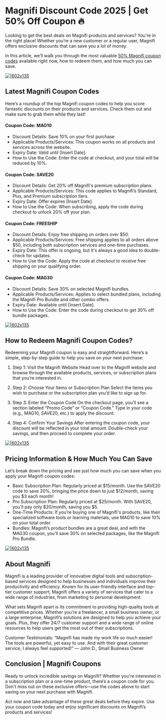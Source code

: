 # Magnifi Discount Code 2025 | Get 50% Off Coupon 🔥

Looking to get the best deals on Magnifi products and services? You're in the right place! Whether you’re a new customer or a regular user, Magnifi offers exclusive discounts that can save you a lot of money.

In this article, we’ll walk you through the most valuable [50% Magnifi coupon codes](https://www.magnfi.com/boost-your-business-roi/?_go=shadow) available right now, how to redeem them, and how much you can save.

[![|602x135](https://lh7-rt.googleusercontent.com/docsz/AD_4nXcecoDstnCftH9fi04I7RLcIGKN3jNl_PFSEILrtKZhBD8CP0-G7dguWp1GfApzgecr-wvLyeP5E2goc8qxo6JGefKPaOkgHaTCQkp4Tlw8c1cKhhPyFVoZDYDtKdAyDKyxNwhj1A?key=UUJMIbLvYbPiS-BF6GF_RpoP)](https://www.magnfi.com/boost-your-business-roi/?_go=shadow)

## Latest Magnifi Coupon Codes

Here’s a roundup of the top Magnifi coupon codes to help you score fantastic discounts on their products and services. Check them out and make sure to grab them while they last!

#### Coupon Code: MAG10

* Discount Details: Save 10% on your first purchase
* Applicable Products/Services: This coupon works on all products and services across the website.
* Expiry Date: Valid until [Insert Date].
* How to Use the Code: Enter the code at checkout, and your total will be reduced by 10%.

#### Coupon Code: SAVE20

* Discount Details: Get 20% off Magnifi's premium subscription plans.
* Applicable Products/Services: This code applies to Magnifi’s Standard, Plus, and Premium subscription tiers.
* Expiry Date: Offer expires [Insert Date].
* How to Use the Code: When subscribing, apply the code during checkout to unlock 20% off your plan.

#### Coupon Code: FREESHIP

* Discount Details: Enjoy free shipping on orders over $50.
* Applicable Products/Services: Free shipping applies to all orders above $50, including both subscription services and one-time purchases.
* Expiry Date: This offer is ongoing, but it's always a good idea to double-check for updates.
* How to Use the Code: Apply the code at checkout to receive free shipping on your qualifying order.

#### Coupon Code: MAG30

* Discount Details: Save 30% on selected Magnifi bundles.
* Applicable Products/Services: Applies to select bundled plans, including the Magnifi Pro Bundle and other combo offers.
* Expiry Date: Available until [Insert Date].
* How to Use the Code: Enter the code during checkout to get 30% off bundle packages.

[![|602x135](https://lh7-rt.googleusercontent.com/docsz/AD_4nXcecoDstnCftH9fi04I7RLcIGKN3jNl_PFSEILrtKZhBD8CP0-G7dguWp1GfApzgecr-wvLyeP5E2goc8qxo6JGefKPaOkgHaTCQkp4Tlw8c1cKhhPyFVoZDYDtKdAyDKyxNwhj1A?key=UUJMIbLvYbPiS-BF6GF_RpoP)](https://www.magnfi.com/boost-your-business-roi/?_go=shadow)

## How to Redeem Magnifi Coupon Codes?

Redeeming your Magnifi coupon is easy and straightforward. Here’s a simple, step-by-step guide to help you save on your next purchase:

1. Step 1: Visit the Magnifi Website
Head over to the Magnifi website and browse through the available products, services, or subscription plans that you’re interested in.

2. Step 2: Choose Your Items or Subscription Plan
Select the items you wish to purchase or the subscription plan you’d like to sign up for.

3. Step 3: Enter the Coupon Code
On the checkout page, you’ll see a section labeled “Promo Code” or “Coupon Code.” Type in your code (e.g., MAG10, SAVE20, etc.) to apply the discount.

4. Step 4: Confirm Your Savings
After entering the coupon code, your discount will be reflected in your total amount. Double-check your savings, and then proceed to complete your order.

[![|602x135](https://lh7-rt.googleusercontent.com/docsz/AD_4nXcecoDstnCftH9fi04I7RLcIGKN3jNl_PFSEILrtKZhBD8CP0-G7dguWp1GfApzgecr-wvLyeP5E2goc8qxo6JGefKPaOkgHaTCQkp4Tlw8c1cKhhPyFVoZDYDtKdAyDKyxNwhj1A?key=UUJMIbLvYbPiS-BF6GF_RpoP)
](https://www.magnfi.com/boost-your-business-roi/?_go=shadow)

## Pricing Information & How Much You Can Save

Let’s break down the pricing and see just how much you can save when you apply your Magnifi coupon codes:

* Basic Subscription Plan: Regularly priced at $15/month. Use the SAVE20 code to save 20%, bringing the price down to just $12/month, saving you $3 each month!
* Pro Subscription Plan: Regularly priced at $25/month. With SAVE20, you’ll pay only $20/month, saving you $5.
* One-Time Products: If you’re buying one of Magnifi's products, like their specialized software tools or learning materials, use MAG10 to save 10% on your total order.
* Bundles: Magnifi’s product bundles are a great deal, and with the MAG30 coupon, you’ll save 30% on selected packages, like the Magnifi Pro Bundle.

[![|602x135](https://lh7-rt.googleusercontent.com/docsz/AD_4nXcecoDstnCftH9fi04I7RLcIGKN3jNl_PFSEILrtKZhBD8CP0-G7dguWp1GfApzgecr-wvLyeP5E2goc8qxo6JGefKPaOkgHaTCQkp4Tlw8c1cKhhPyFVoZDYDtKdAyDKyxNwhj1A?key=UUJMIbLvYbPiS-BF6GF_RpoP)](https://www.magnfi.com/boost-your-business-roi/?_go=shadow)

## About Magnifi

Magnifi is a leading provider of innovative digital tools and subscription-based services designed to help businesses and individuals improve their productivity and efficiency. Known for its user-friendly interface and top-tier customer support, Magnifi offers a variety of services that cater to a wide range of industries, from marketing to personal development.

What sets Magnifi apart is its commitment to providing high-quality tools at competitive prices. Whether you're a freelancer, a small business owner, or a large enterprise, Magnifi’s solutions are designed to help you achieve your goals. Plus, they offer 24/7 customer support and a wide range of online resources to help users get the most out of their subscriptions.

Customer Testimonials:
“Magnifi has made my work life so much easier! The tools are powerful, yet easy to use. And with their great customer service, I always feel supported!” — John D., Small Business Owner

## Conclusion | Magnifi Coupons

Ready to unlock incredible savings on Magnifi? Whether you're interested in a subscription plan or a one-time product, there’s a coupon code for you. Don't miss out on these exclusive offers—use the codes above to start saving on your next purchase with Magnifi.

Act now and take advantage of these great deals before they expire. Use your coupon code today and enjoy significant discounts on Magnifi’s products and services!
